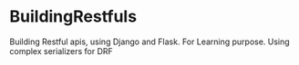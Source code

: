 # BuildingRestfuls
Building Restful apis, using Django and Flask. For Learning purpose. Using complex serializers for DRF
